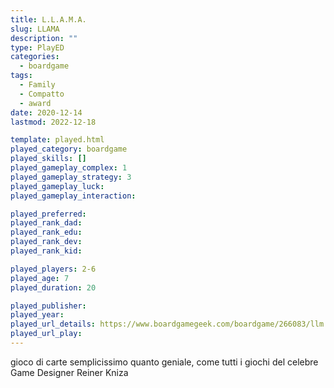 ```yaml
---
title: L.L.A.M.A.
slug: LLAMA
description: ""
type: PlayED
categories:
  - boardgame
tags:
  - Family
  - Compatto
  - award
date: 2020-12-14
lastmod: 2022-12-18

template: played.html
played_category: boardgame
played_skills: []
played_gameplay_complex: 1
played_gameplay_strategy: 3
played_gameplay_luck:
played_gameplay_interaction: 

played_preferred: 
played_rank_dad: 
played_rank_edu: 
played_rank_dev: 
played_rank_kid: 

played_players: 2-6
played_age: 7
played_duration: 20

played_publisher: 
played_year: 
played_url_details: https://www.boardgamegeek.com/boardgame/266083/llm
played_url_play: 
---
```



gioco di carte semplicissimo quanto geniale, come tutti i giochi del celebre Game Designer Reiner Kniza



